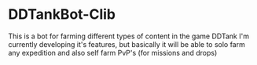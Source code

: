 # DDTankBot-Clib
This is a bot for farming different types of content in the game DDTank
I'm currently developing it's features, but basically it will be able to solo farm any expedition and also self farm PvP's (for missions and drops)
